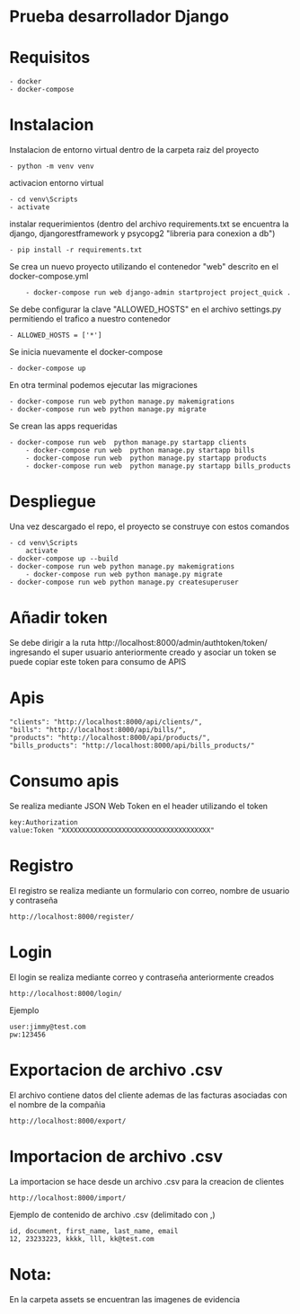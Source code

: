 # Prueba desarrollador Django

# Requisitos
    - docker 
    - docker-compose

# Instalacion 

Instalacion de entorno virtual dentro de la carpeta raiz del proyecto
    	
	- python -m venv venv

activacion entorno virtual 
	
	- cd venv\Scripts
	- activate

instalar requerimientos (dentro del archivo requirements.txt se encuentra la django, djangorestframework y psycopg2 "libreria para conexion a db")
   	
	- pip install -r requirements.txt

Se crea un nuevo proyecto utilizando el contenedor "web" descrito en el docker-compose.yml
    
    	- docker-compose run web django-admin startproject project_quick . 

Se debe configurar la clave "ALLOWED_HOSTS"  en el archivo settings.py permitiendo el trafico a nuestro contenedor
    	
	- ALLOWED_HOSTS = ['*']

Se inicia nuevamente el docker-compose
	
	- docker-compose up

En  otra terminal podemos ejecutar las migraciones 
	
	- docker-compose run web python manage.py makemigrations
	- docker-compose run web python manage.py migrate

Se crean las apps requeridas 
    	
	- docker-compose run web  python manage.py startapp clients
    	- docker-compose run web  python manage.py startapp bills
    	- docker-compose run web  python manage.py startapp products
    	- docker-compose run web  python manage.py startapp bills_products

# Despliegue 

Una vez descargado el repo, el proyecto se construye con estos comandos

	- cd venv\Scripts
	    activate
	- docker-compose up --build
	- docker-compose run web python manage.py makemigrations
	    - docker-compose run web python manage.py migrate
	- docker-compose run web python manage.py createsuperuser

# Añadir token 
Se debe dirigir a la ruta http://localhost:8000/admin/authtoken/token/ ingresando el super usuario anteriormente creado y asociar un token se puede copiar este token para consumo de APIS

# Apis
    "clients": "http://localhost:8000/api/clients/",
    "bills": "http://localhost:8000/api/bills/",
    "products": "http://localhost:8000/api/products/",
    "bills_products": "http://localhost:8000/api/bills_products/"

# Consumo apis

Se realiza mediante JSON Web Token en el header utilizando el token

    key:Authorization
    value:Token "XXXXXXXXXXXXXXXXXXXXXXXXXXXXXXXXXXXXX"

# Registro

El registro se realiza mediante un formulario con correo, nombre de usuario y contraseña 

    http://localhost:8000/register/

# Login 

El login se realiza mediante correo y contraseña anteriormente creados

    http://localhost:8000/login/
Ejemplo

    user:jimmy@test.com
    pw:123456

# Exportacion de archivo .csv

El archivo contiene datos del cliente ademas de las facturas asociadas con el nombre de la compañia
    
    http://localhost:8000/export/

# Importacion de archivo .csv

La importacion se hace desde un archivo .csv para la creacion de clientes
    	
    http://localhost:8000/import/

Ejemplo de contenido de archivo .csv (delimitado con ,)
    
    id, document, first_name, last_name, email
    12, 23233223, kkkk, lll, kk@test.com

# Nota:

En la carpeta assets se encuentran las imagenes de evidencia
